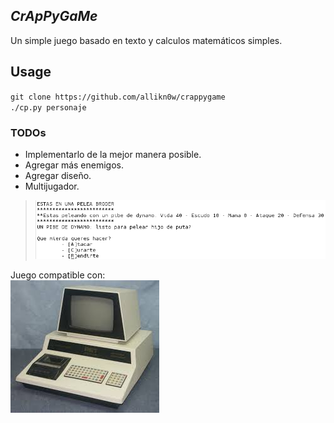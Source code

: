 ## _CrApPyGaMe_
Un simple juego basado en texto y calculos matemáticos simples.

## Usage
`git clone https://github.com/allikn0w/crappygame`  
`./cp.py personaje`

### TODOs
- Implementarlo de la mejor manera posible.
- Agregar más enemigos.
- Agregar diseño.
- Multijugador.

> ![alt text](https://github.com/allikn0w/crappygame/blob/master/img/fun.png)

Juego compatible con:  
![alt_text](https://raw.githubusercontent.com/allikn0w/crappygame/master/img/crappy.jpeg)  
